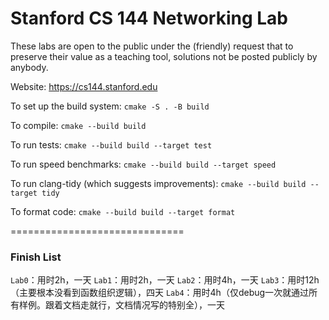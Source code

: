 Stanford CS 144 Networking Lab
==============================

These labs are open to the public under the (friendly) request that to
preserve their value as a teaching tool, solutions not be posted
publicly by anybody.

Website: https://cs144.stanford.edu

To set up the build system: `cmake -S . -B build`

To compile: `cmake --build build`

To run tests: `cmake --build build --target test`

To run speed benchmarks: `cmake --build build --target speed`

To run clang-tidy (which suggests improvements): `cmake --build build --target tidy`

To format code: `cmake --build build --target format`

==============================

### Finish List

`Lab0`：用时2h，一天
`Lab1`：用时2h，一天
`Lab2`：用时4h，一天
`Lab3`：用时12h（主要根本没看到函数组织逻辑），四天
`Lab4`：用时4h（仅debug一次就通过所有样例。跟着文档走就行，文档情况写的特别全），一天

